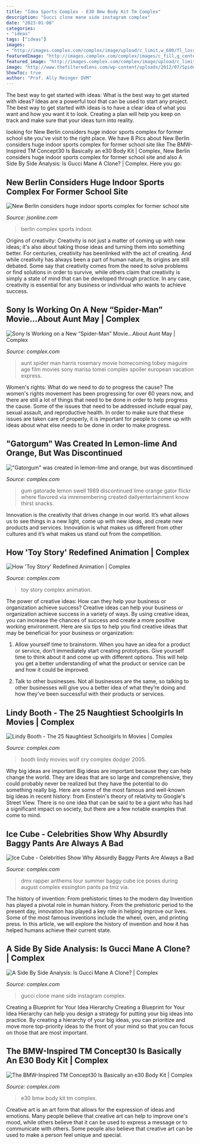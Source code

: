 ```yaml
---
title: "Idea Sports Complex - E30 Bmw Body Kit Tm Complex"
description: "Gucci clone mane side instagram complex"
date: "2023-01-08"
categories:
- "ideas"
tags: ["ideas"]
images:
- "http://images.complex.com/complex/image/upload/c_limit,w_680/fl_lossy,pg_1,q_auto/ac8azg9hh2bdrcxp5kts.jpg"
featuredImage: "http://images.complex.com/complex/images/c_fill,g_center,w_1200/fl_lossy,pg_1,q_auto/Screen_Shot_2016-06-22_at_4.45.40_PM_j3fnua/gucci-clone"
featured_image: "http://images.complex.com/complex/image/upload/c_limit,w_680/fl_lossy,pg_1,q_auto/ac8azg9hh2bdrcxp5kts.jpg"
image: "http://www.thefilteredlens.com/wp-content/uploads/2012/07/Spider-Man_368Pyxurz.jpg"
ShowToc: true
author: "Prof. Ally Reinger DVM"
---
```



The best way to get started with ideas: What is the best way to get started with ideas?
Ideas are a powerful tool that can be used to start any project. The best way to get started with ideas is to have a clear idea of what you want and how you want it to look. Creating a plan will help you keep on track and make sure that your ideas turn into reality.

	

		
looking for New Berlin considers huge indoor sports complex for former school site you've visit to the right place. We have 8 Pics about New Berlin considers huge indoor sports complex for former school site like The BMW-Inspired TM Concept30 Is Basically an e30 Body Kit | Complex, New Berlin considers huge indoor sports complex for former school site and also A Side By Side Analysis: Is Gucci Mane A Clone? | Complex. Here you go:
		
    
## New Berlin Considers Huge Indoor Sports Complex For Former School Site

<img loading=lazy src="https://www.gannett-cdn.com/presto/2020/07/22/PMJS/69c71005-0bdd-4b67-a08d-1e7b5a3c3689-New_Berlin_indoor_sports_complex.jpg?crop=1397,786,x297,y0&amp;width=1397&amp;height=786&amp;format=pjpg&amp;auto=webp" onerror="this.onerror=null;this.src='https://tse1.mm.bing.net/th?id=OIP.uhzM1mogTi4EuVLH77eE1AHaEK&amp;pid=15.1';" alt="New Berlin considers huge indoor sports complex for former school site">

_Source: jsonline.com_

>berlin complex sports indoor. 

	

Origins of creativity:
Creativity is not just a matter of coming up with new ideas; it's also about taking those ideas and turning them into something better. For centuries, creativity has beenlinked with the act of creating. And while creativity has always been a part of human nature, its origins are still debated. Some say that creativity comes from the need to solve problems or find solutions in order to survive, while others claim that creativity is simply a state of mind that can be developed through practice. In any case, creativity is essential for any business or individual who wants to achieve success.

    
## Sony Is Working On A New “Spider-Man” Movie…About Aunt May | Complex

<img loading=lazy src="http://www.thefilteredlens.com/wp-content/uploads/2012/07/Spider-Man_368Pyxurz.jpg" onerror="this.onerror=null;this.src='https://tse2.mm.bing.net/th?id=OIP.Hc55RIVvMRW1On62ahn8DQHaFk&amp;pid=15.1';" alt="Sony Is Working on a New “Spider-Man” Movie…About Aunt May | Complex">

_Source: complex.com_

>aunt spider man harris rosemary movie homecoming tobey maguire age film movies sony marisa tomei complex spoiler european vacation express. 

	

Women's rights: What do we need to do to progress the cause?
The women's rights movement has been progressing for over 60 years now, and there are still a lot of things that need to be done in order to help progress the cause. Some of the issues that need to be addressed include equal pay, sexual assault, and reproductive health. In order to make sure that these issues are taken care of properly, it is important for people to come up with ideas about what else needs to be done in order to make progress.

    
## &quot;Gatorgum&quot; Was Created In Lemon-lime And Orange, But Was Discontinued

<img loading=lazy src="http://37.media.tumblr.com/tumblr_lpgw7x6dF41qb3mmfo1_1280.jpg" onerror="this.onerror=null;this.src='https://tse1.mm.bing.net/th?id=OIP.dBryDwZwdg8BuXw71htXswHaFq&amp;pid=15.1';" alt="&quot;Gatorgum&quot; was created in lemon-lime and orange, but was discontinued">

_Source: complex.com_

>gum gatorade lemon swell 1989 discontinued lime orange gator flickr where flavored via imremembering created dailyentertainment know thirst snacks. 

	

Innovation is the creativity that drives change in our world. It’s what allows us to see things in a new light, come up with new ideas, and create new products and services. Innovation is what makes us different from other cultures and it’s what makes us stand out from the competition.

    
## How &#039;Toy Story&#039; Redefined Animation | Complex

<img loading=lazy src="https://images.complex.com/complex/image/upload/c_fill,g_center,h_640,w_640/fl_lossy,pg_1,q_auto/toy-story_a7umaq.jpg" onerror="this.onerror=null;this.src='https://tse3.mm.bing.net/th?id=OIP.XuCxOTVaflz24X0I0ElVIQHaHa&amp;pid=15.1';" alt="How &#039;Toy Story&#039; Redefined Animation | Complex">

_Source: complex.com_

>toy story complex animation. 

	

The power of creative ideas: How can they help your business or organization achieve success?
Creative ideas can help your business or organization achieve success in a variety of ways. By using creative ideas, you can increase the chances of success and create a more positive working environment. Here are six tips to help you find creative ideas that may be beneficial for your business or organization:
1. Allow yourself time to brainstorm. When you have an idea for a product or service, don’t immediately start creating prototypes. Give yourself time to think about it and come up with different options. This will help you get a better understanding of what the product or service can be and how it could be improved.

2. Talk to other businesses. Not all businesses are the same, so talking to other businesses will give you a better idea of what they’re doing and how they’ve been successful with their products or services.

    
## Lindy Booth - The 25 Naughtiest Schoolgirls In Movies | Complex

<img loading=lazy src="http://images.complex.com/complex/image/upload/c_limit,w_680/fl_lossy,pg_1,q_auto/ac8azg9hh2bdrcxp5kts.jpg" onerror="this.onerror=null;this.src='https://tse2.mm.bing.net/th?id=OIP.7JtZm9NtJF8i7yhZNZNdIQHaEx&amp;pid=15.1';" alt="Lindy Booth - The 25 Naughtiest Schoolgirls In Movies | Complex">

_Source: complex.com_

>booth lindy movies wolf cry complex dodger 2005. 

	

Why big ideas are important
Big ideas are important because they can help change the world. They are ideas that are so large and comprehensive, they could probably never be realized but they have the potential to do something really big. Here are some of the most famous and well-known big ideas in recent history: from Einstein's theory of relativity to Google's Street View. There is no one idea that can be said to be a giant who has had a significant impact on society, but there are a few notable examples that come to mind.

    
## Ice Cube - Celebrities Show Why Absurdly Baggy Pants Are Always A Bad

<img loading=lazy src="http://images.complex.com/complex/image/upload/t_article_image/swbbsblprbuyhnytrivc.jpg" onerror="this.onerror=null;this.src='https://tse1.mm.bing.net/th?id=OIP.GetPRrdlCIO4eOiAHDN6YQHaK8&amp;pid=15.1';" alt="Ice Cube - Celebrities Show Why Absurdly Baggy Pants Are Always a Bad">

_Source: complex.com_

>dmx rapper anthems tour summer baggy cube ice poses during august complex essington pants pa tmz via. 

	

The history of invention: From prehistoric times to the modern day
Invention has played a pivotal role in human history. From the prehistoric period to the present day, innovation has played a key role in helping improve our lives. Some of the most famous inventions include the wheel, oven, and printing press. In this article, we will explore the history of invention and how it has helped humans achieve their current state.

    
## A Side By Side Analysis: Is Gucci Mane A Clone? | Complex

<img loading=lazy src="http://images.complex.com/complex/images/c_fill,g_center,w_1200/fl_lossy,pg_1,q_auto/Screen_Shot_2016-06-22_at_4.45.40_PM_j3fnua/gucci-clone" onerror="this.onerror=null;this.src='https://tse4.mm.bing.net/th?id=OIP.U0IYq9Ehevbe66v3GIMhWQHaET&amp;pid=15.1';" alt="A Side By Side Analysis: Is Gucci Mane A Clone? | Complex">

_Source: complex.com_

>gucci clone mane side instagram complex. 

	

Creating a Blueprint for Your Idea Hierarchy
Creating a Blueprint for Your Idea Hierarchy can help you design a strategy for putting your big ideas into practice. By creating a hierarchy of your big ideas, you can prioritize and move more top-priority ideas to the front of your mind so that you can focus on those that are most important.

    
## The BMW-Inspired TM Concept30 Is Basically An E30 Body Kit | Complex

<img loading=lazy src="https://images.complex.com/complex/image/upload/c_fill,g_center,w_1200/fl_lossy,pg_1,q_auto/qnoam313ehi21w5oej6j.jpg" onerror="this.onerror=null;this.src='https://tse3.mm.bing.net/th?id=OIP.yhd7cL6KRw48d9UpgYEbZAHaEx&amp;pid=15.1';" alt="The BMW-Inspired TM Concept30 Is Basically an e30 Body Kit | Complex">

_Source: complex.com_

>e30 bmw body kit tm complex. 

	

Creative art is an art form that allows for the expression of ideas and emotions. Many people believe that creative art can help to improve one's mood, while others believe that it can be used to express a message or to communicate with others. Some people also believe that creative art can be used to make a person feel unique and special.

